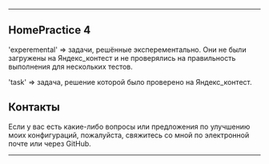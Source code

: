 ---

## HomePractice 4

'experemental' =>  задачи, решённые эксперементально. Они не были загружены на Яндекс_контест и не проверялись на правильность выполнения для нескольких тестов.

'task' =>  задача, решение которой было проверено на Яндекс_контест.

## Контакты

Если у вас есть какие-либо вопросы или предложения по улучшению моих конфигураций, пожалуйста, свяжитесь со мной по электронной почте или через GitHub. 

---